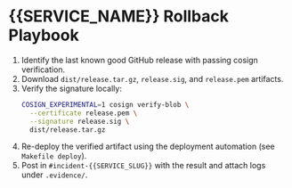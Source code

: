 # {{SERVICE_NAME}} Rollback Playbook

1. Identify the last known good GitHub release with passing cosign verification.
2. Download `dist/release.tar.gz`, `release.sig`, and `release.pem` artifacts.
3. Verify the signature locally:
   ```bash
   COSIGN_EXPERIMENTAL=1 cosign verify-blob \
     --certificate release.pem \
     --signature release.sig \
     dist/release.tar.gz
   ```
4. Re-deploy the verified artifact using the deployment automation (see `Makefile deploy`).
5. Post in `#incident-{{SERVICE_SLUG}}` with the result and attach logs under `.evidence/`.
